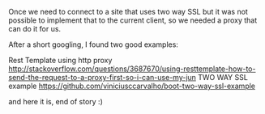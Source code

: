Once we need to connect to a site that uses two way SSL but it was not possible to implement that to the current client, so we needed a proxy that can do it for us.

After a short googling, I found two good examples:

Rest Template using http proxy
http://stackoverflow.com/questions/3687670/using-resttemplate-how-to-send-the-request-to-a-proxy-first-so-i-can-use-my-jun
TWO WAY SSL example
https://github.com/viniciusccarvalho/boot-two-way-ssl-example

and here it is, end of story :)